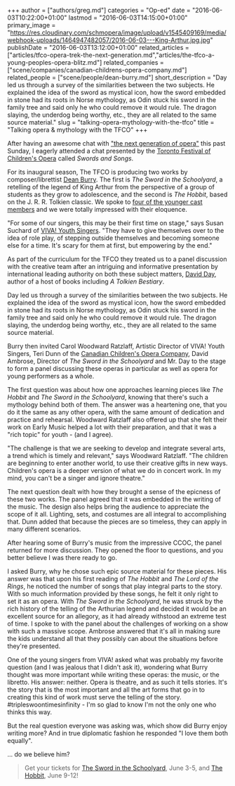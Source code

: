 +++
author = ["authors/greg.md"]
categories = "Op-ed"
date = "2016-06-03T10:22:00+01:00"
lastmod = "2016-06-03T14:15:00+01:00"
primary_image = "https://res.cloudinary.com/schmopera/image/upload/v1545409169/media/webhook-uploads/1464947482057/2016-06-03---King-Arthur.jpg.jpg"
publishDate = "2016-06-03T13:12:00+01:00"
related_articles = ["articles/tfco-opera-trek-the-next-generation.md","articles/the-tfco-a-young-peoples-opera-blitz.md"]
related_companies = ["scene/companies/canadian-childrens-opera-company.md"]
related_people = ["scene/people/dean-burry.md"]
short_description = "Day led us through a survey of the similarities between the two subjects. He explained the idea of the sword as mystical icon, how the sword embedded in stone had its roots in Norse mythology, as Odin stuck his sword in the family tree and said only he who could remove it would rule. The dragon slaying, the underdog being worthy, etc., they are all related to the same source material."
slug = "talking-opera-mythology-with-the-tfco"
title = "Talking opera &amp; mythology with the TFCO"
+++

After having an awesome chat with ["the next generation of opera"](/tfco-opera-trek-the-next-generation/) this past Sunday, I eagerly attended a chat presented by the [Toronto Festival of Children's Opera](http://www.canadianchildrensopera.com/content/TFCO.html) called *Swords and Songs*.

For its inaugural season,  The TFCO is producing two works by composer/librettist [Dean Burry](/scene/people/dean-burry/). The first is *The Sword in the Schoolyard*, a retelling of the legend of King Arthur from the perspective of a group of students as they grow to adolescence, and the second is *The Hobbit*, based on the J. R. R. Tolkien classic. We spoke to [four of the younger cast members](/tfco-opera-trek-the-next-generation/) and we were totally impressed with their eloquence.

"For some of our singers, this may be their first time on stage," says Susan Suchard of [VIVA! Youth Singers](http://www.vivayouthsingers.com/). "They have to give themselves over to the idea of role play, of stepping outside themselves and becoming someone else for a time. It's scary for them at first, but empowering by the end."

As part of the curriculum for the TFCO they treated us to a panel discussion with the creative team after an intriguing and informative presentation by international leading authority on both these subject matters, [David Day](http://www.daviddaybooks.com/), author of a host of books including *A Tolkien Bestiary*.

Day led us through a survey of the similarities between the two subjects.  He explained the idea of the sword as mystical icon, how the sword embedded in stone had its roots in Norse mythology, as Odin stuck his sword in the family tree and said only he who could remove it would rule. The dragon slaying, the underdog being worthy, etc., they are all related to the same source material.

Burry then invited Carol Woodward Ratzlaff, Artistic Director of VIVA! Youth Singers, Teri Dunn of the [Canadian Children's Opera Company](/scene/companies/canadian-childrens-opera-company/), David Ambrose, Director of *The Sword in the Schoolyard* and Mr. Day to the stage to form a panel discussing these operas in particular as well as opera for young performers as a whole. 

The first question was about how one approaches learning pieces like *The Hobbit* and *The Sword in the Schoolyard*, knowing that there's such a mythology behind both of them. The answer was a heartening one, that you do it the same as any other opera, with the same amount of dedication and practice and rehearsal.  Woodward Ratzlaff also offered up that she felt their work on Early Music helped a lot with their preparation, and that it was a "rich topic" for youth - (and I agree).

"The challenge is that we are seeking to develop and integrate several arts, a trend which is timely and relevant," says Woodward Ratzlaff. "The children are beginning to enter another world, to use their creative gifts in new ways. Children's opera is a deeper version of what we do in concert work. In my mind, you can't be a singer and ignore theatre."

The next question dealt with how they brought a sense of the epicness of these two works. The panel agreed that it was embedded in the writing of the music. The design also helps bring the audience to appreciate the scope of it all. Lighting, sets, and costumes are all integral to accomplishing that. Dunn added that because the pieces are so timeless, they can apply in many different scenarios.

After hearing some of Burry's music from the impressive CCOC, the panel returned for more discussion. They opened the floor to questions, and you better believe I was there ready to go.

I asked Burry, why he chose such epic source material for these pieces. His answer was that upon his first reading of *The Hobbit* and *The Lord of the Rings*, he noticed the number of songs that play integral parts to the story. With so much information provided by these songs, he felt it only right to set it as an opera. With *The Sword in the Schoolyard*, he was struck by the rich history of the telling of the Arthurian legend and decided it would be an excellent source for an allegory, as it had already withstood an extreme test of time. I spoke to with the panel about the challenges of working on a show with such a massive scope. Ambrose answered that it's all in making sure the kids understand all that they possibly can about the situations before they're presented.

One of the young singers from VIVA! asked what was probably my favorite question (and I was jealous that I didn't ask it), wondering what Burry thought was more important while writing these operas: the music, or the libretto. His answer: neither. Opera is theatre, and as such it tells stories. It's the story that is the most important and all the art forms that go in to creating this kind of work must serve the telling of the story. #tripleswoontimesinfinity - I'm so glad to know I'm not the only one who thinks this way.

But the real question everyone was asking was, which show did Burry enjoy writing more? And in true diplomatic fashion he responded "I love them both equally".

... do we believe him?

>Get your tickets for [The Sword in the Schoolyard](http://www.canadianchildrensopera.com/content/sword-schoolyard.html), June 3-5, and [The Hobbit](http://www.canadianchildrensopera.com/content/hobbit.html-0), June 9-12!


